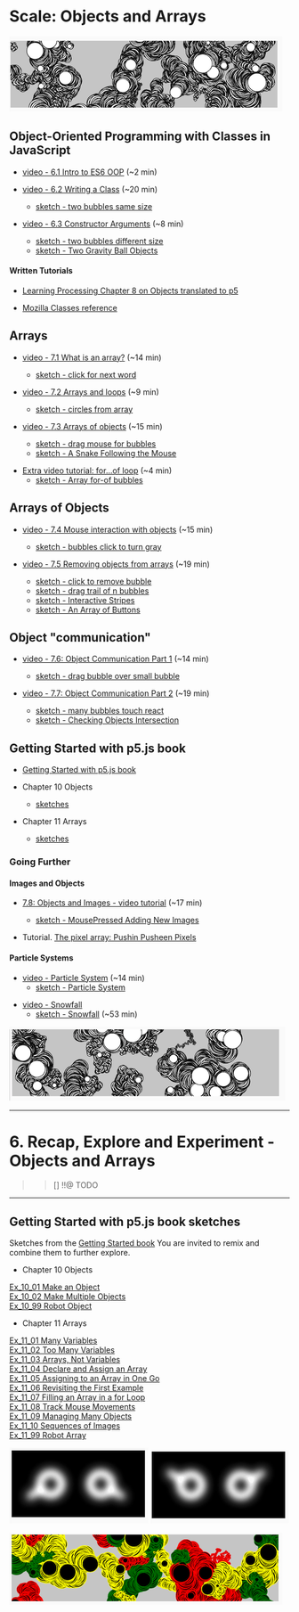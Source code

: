 # Scale: Objects and Arrays
<!-- Objects and Array -> ES6 OOP Classes -->
<!-- Some of the videos in this section were created last year and some two years ago. They use different editors for p5.js. All of the concepts should still apply, however, there are some minor changes. If you notice something way off, please let Dan know! -->

[![](../assets/Ex_11_09-Managing-A.png)](https://editor.p5js.org/jht1493/sketches/XDfmnW1JD)

## Object-Oriented Programming with Classes in JavaScript

* [video -  6.1 Intro to ES6 OOP](https://thecodingtrain.com/beginners/p5js/6.1-opp-intro.html) (~2 min)  

* [video - 6.2 Writing a Class](https://thecodingtrain.com/beginners/p5js/6.2-classes.html) (~20 min)  
  - [sketch - two bubbles same size](https://editor.p5js.org/codingtrain/sketches/qi7N4LWq)

<!-- -->

* [video - 6.3 Constructor Arguments](https://thecodingtrain.com/beginners/p5js/6.3-constructor-arguments.html) (~8 min)

  - [sketch - two bubbles different size](https://editor.p5js.org/codingtrain/sketches/HZG-lnyR)
  - [sketch - Two Gravity Ball Objects](https://editor.p5js.org/icm4.0/sketches/vshTFC6kU)  

<!-- https://editor.p5js.org/icm4.0/sketches/vshTFC6kU   -->
<!-- // 2020-10-11 jht: Corrected bounce test, comments   -->
<!-- https://editor.p5js.org/jht1493/sketches/vA7I6jRfY   -->
<!-- gravity ball two objects 1 POJO -->

#### Written Tutorials

* [Learning Processing Chapter 8 on Objects translated to p5](https://shiffman.github.io/Learning-p5.js/ch08.html)
<!-- https://shiffman.github.io/Learning-p5.js/ch08.html#ch08fig05 -- java syntax -->

* [Mozilla Classes reference](https://developer.mozilla.org/en-US/docs/Web/JavaScript/Reference/Classes)
<!-- Is this useful? Too much? -->

## Arrays

<!-- !!@ arrays introduced with loops -->
* [video - 7.1 What is an array?](https://thecodingtrain.com/beginners/p5js/7.1-what-is-an-array.html) (~14 min)

    - [sketch - click for next word](https://editor.p5js.org/codingtrain/sketches/DmwVbhOZ)

<!-- -->

* [video - 7.2 Arrays and loops](https://thecodingtrain.com/beginners/p5js/7.2-arrays-loops.html) (~9 min)  

  - [sketch - circles from array](https://editor.p5js.org/codingtrain/sketches/ZnPevren)

  <!-- !!@ Update to use let -->

* [video - 7.3 Arrays of objects](https://thecodingtrain.com/beginners/p5js/7.3-array-of-objects.html) (~15 min)  
  - [sketch - drag mouse for bubbles](https://editor.p5js.org/codingtrain/sketches/1y_xfueO)
  - [sketch - A Snake Following the Mouse](https://editor.p5js.org/icm/sketches/BkBsybb5X)
  
- [Extra video tutorial: for...of loop](https://youtu.be/Y8sMnRQYr3c?list=PLRqwX-V7Uu6Zy51Q-x9tMWIv9cueOFTFA) (~4 min)
  - [sketch - Array for-of bubbles](https://editor.p5js.org/jht1493/sketches/utpzYq_O8)

## Arrays of Objects

* [video - 7.4 Mouse interaction with objects](https://thecodingtrain.com/beginners/p5js/7.4-mouse-interaction.html) (~15 min)    
  - [sketch - bubbles click to turn gray](https://editor.p5js.org/codingtrain/sketches/lE4ypFpI)

* [video - 7.5 Removing objects from arrays](https://thecodingtrain.com/beginners/p5js/7.5-removing-objects-from-array.html) (~19 min)
  - [sketch - click to remove bubble](https://editor.p5js.org/codingtrain/sketches/smC4Jedi)
  - [sketch - drag trail of n bubbles](https://editor.p5js.org/codingtrain/sketches/9Ve9S6Mx)
  - [sketch - Interactive Stripes](http://editor.p5js.org/icm/sketches/B1ja76khW) 
  - [sketch - An Array of Buttons](http://editor.p5js.org/icm/sketches/BkaTNak3Z)
<!-- stripe.js./button.js !!@ consider put in sketch.js Easier to follow -->

## Object "communication"

* [video - 7.6: Object Communication Part 1](https://thecodingtrain.com/beginners/p5js/7.6-object-communication-1.html) (~14 min)  
  - [sketch - drag bubble over small bubble](https://editor.p5js.org/codingtrain/sketches/OG-_2K16)


* [video - 7.7: Object Communication Part 2](https://thecodingtrain.com/beginners/p5js/7.7-object-communication-2.html) (~19 min)  
  - [sketch - many bubbles touch react](https://editor.p5js.org/codingtrain/sketches/7SjPmXN2)
  - [sketch - Checking Objects Intersection](http://editor.p5js.org/icm/sketches/S1BbBT13b)

<!-- ## Getting Started with p5.js book
*  Chapters 10 and 11 of [Getting Started with p5.js book](http://amzn.to/2ckixCW) | [Ebook (free with NYU Library login)](https://ebookcentral.proquest.com/lib/nyulibrary-ebooks/detail.action?docID=4333728) | [Code](https://github.com/lmccart/gswp5.js-code) -->

## Getting Started with p5.js book

- [Getting Started with p5.js book](http://amzn.to/2ckixCW) 
-  Chapter 10 Objects
    - [sketches](https://editor.p5js.org/jht1493/collections/Un1cgr7lW)

-  Chapter 11 Arrays
    - [sketches](https://editor.p5js.org/jht1493/collections/GdOUniOjF)

### Going Further

#### Images and Objects

* [7.8: Objects and Images - video tutorial](https://thecodingtrain.com/beginners/p5js/7.8-objects-and-images.html) (~17 min)  

  - [sketch - MousePressed Adding New Images](http://editor.p5js.org/icm/sketches/SJzKEak3W)

* Tutorial. [The pixel array: Pushin Pusheen Pixels](https://github.com/itpresidents/icm-help-sessions-2020/blob/master/session-06/session-06-example.md)

#### Particle Systems
* [video - Particle System](https://thecodingtrain.com/CodingChallenges/078-simple-particle-system.html) (~14 min)
  - [sketch - Particle System](https://editor.p5js.org/codingtrain/sketches/D4ty3DgZB)
<!-- 
https://youtu.be/UcdigVaIYAk
https://editor.p5js.org/icm/sketches/B1d5xfS5X
-->
* [video - Snowfall](https://thecodingtrain.com/CodingChallenges/088-snowfall.html)
  - [sketch - Snowfall](https://editor.p5js.org/codingtrain/sketches/UMUPBVuH5) (~53 min)
<!-- !!@ fails 
https://editor.p5js.org/icm/sketches/HkICgMSqQ
https://youtu.be/cl-mHFCGzYk
-->

[![](../assets/Ex_11_09-Managing-B.png)](https://editor.p5js.org/jht1493/sketches/XDfmnW1JD)

-------------------------------------------------------------------------------
# 6. Recap, Explore and Experiment - Objects and Arrays

>> [] !!@ TODO

-------------------------------------------------------------------------------
## Getting Started with p5.js book sketches

Sketches from the [Getting Started book](http://amzn.to/2ckixCW) 
You are invited to remix and combine them to further explore.

- Chapter 10 Objects

[Ex_10_01 Make an Object](https://editor.p5js.org/jht1493/sketches/ls9cxovWM)  
[Ex_10_02 Make Multiple Objects](https://editor.p5js.org/jht1493/sketches/K7PhkMWVi)  
[Ex_10_99 Robot Object](https://editor.p5js.org/jht1493/sketches/8s8si6CU9)  

- Chapter 11 Arrays

[Ex_11_01 Many Variables](https://editor.p5js.org/jht1493/sketches/W26Y1uuiu)  
[Ex_11_02 Too Many Variables](https://editor.p5js.org/jht1493/sketches/WNdXMzR_Q)  
[Ex_11_03 Arrays, Not Variables](https://editor.p5js.org/jht1493/sketches/mJyTluseZ)  
[Ex_11_04 Declare and Assign an Array](https://editor.p5js.org/jht1493/sketches/FghpP9uDR)  
[Ex_11_05 Assigning to an Array in One Go](https://editor.p5js.org/jht1493/sketches/n3apYawMJ)  
[Ex_11_06 Revisiting the First Example](https://editor.p5js.org/jht1493/sketches/WSHfHkoyV)  
[Ex_11_07 Filling an Array in a for Loop](https://editor.p5js.org/jht1493/sketches/BjH5BkIjj)  
[Ex_11_08 Track Mouse Movements](https://editor.p5js.org/jht1493/sketches/pVd3PT6U3)  
[Ex_11_09 Managing Many Objects](https://editor.p5js.org/jht1493/sketches/XDfmnW1JD)  
[Ex_11_10 Sequences of Images](https://editor.p5js.org/jht1493/sketches/-XbD5Gw0a)  
[Ex_11_99 Robot Array](https://editor.p5js.org/jht1493/sketches/dO-IXUHhr)

[![](../assets/Ex_11_10-Sequences-A.png)](https://editor.p5js.org/jht1493/sketches/-XbD5Gw0a) [![](../assets/Ex_11_10-Sequences-B.png)](https://editor.p5js.org/jht1493/sketches/-XbD5Gw0a)

[![](../assets/Ex_11_09-Managing-Many-remix.png)](https://editor.p5js.org/jht1493/sketches/HSp7qS5n4)

